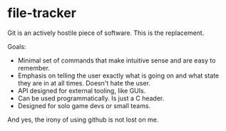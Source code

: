 # file-tracker
Git is an actively hostile piece of software. This is the replacement.

Goals:
- Minimal set of commands that make intuitive sense and are easy to remember.
- Emphasis on telling the user exactly what is going on and what state they are in at all times. Doesn't hate the user.
- API designed for external tooling, like GUIs.
- Can be used programmatically. Is just a C header. 
- Designed for solo game devs or small teams.

And yes, the irony of using github is not lost on me.
